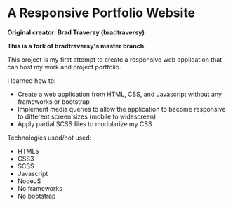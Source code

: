 # A Responsive Portfolio Website

**Original creator: Brad Traversy (bradtraversy)**

**This is a fork of bradtraversy's master branch.**

This project is my first attempt to create a responsive web application that can host my work and project portfolio.

I learned how to:
- Create a web application from HTML, CSS, and Javascript without any frameworks or bootstrap
- Implement media queries to allow the application to become responsive to different screen sizes (mobile to widescreen)
- Apply partial SCSS files to modularize my CSS 

Technologies used/not used:
- HTML5
- CSS3
- SCSS
- Javascript
- NodeJS
- No frameworks
- No bootstrap
